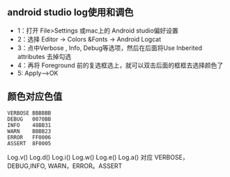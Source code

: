 ## android studio log使用和调色

-  1：打开 File>Settings 或mac上的 Android studio偏好设置
-  2：选择 Editor -> Colors &Fonts -> Android Logcat 
-  3：点中Verbose , Info, Debug等选项，然后在后面将Use Inberited attributes 去掉勾选
-  4：再将 Foreground 前的复选框选上，就可以双击后面的框框去选择颜色了
-  5: Apply–>OK

## 颜色对应色值

````
VERBOSE BBBBBB
DEBUG   0070BB
INFO    48BB31
WARN    BBBB23
ERROR   FF0006
ASSERT  8F0005
````



Log.v() Log.d() Log.i() Log.w() Log.e() Log.a() 对应 
VERBOSE，DEBUG,INFO, WARN，ERROR。ASSERT